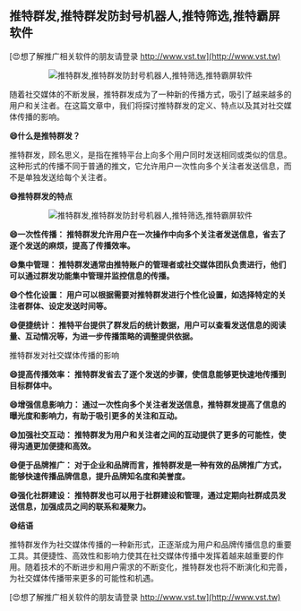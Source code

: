 ## **推特群发,推特群发防封号机器人,推特筛选,推特霸屏软件**

[😍想了解推广相关软件的朋友请登录 http://www.vst.tw](http://www.vst.tw)

 <center><img src="https://vst.tw/MP4/tuiguang/png/2.png" alt="推特群发,推特群发防封号机器人,推特筛选,推特霸屏软件"></center>

随着社交媒体的不断发展，推特群发成为了一种新的传播方式，吸引了越来越多的用户和关注者。在这篇文章中，我们将探讨推特群发的定义、特点以及其对社交媒体传播的影响。

**😄什么是推特群发？**

推特群发，顾名思义，是指在推特平台上向多个用户同时发送相同或类似的信息。这种形式的传播不同于普通的推文，它允许用户一次性向多个关注者发送信息，而不是单独发送给每个关注者。

**😄推特群发的特点**

 <center><img src="https://vst.tw/MP4/tuiguang/png/4.png" alt="推特群发,推特群发防封号机器人,推特筛选,推特霸屏软件"></center>

**😄一次性传播： 推特群发允许用户在一次操作中向多个关注者发送信息，省去了逐个发送的麻烦，提高了传播效率。**

**😄集中管理： 推特群发通常由推特账户的管理者或社交媒体团队负责进行，他们可以通过群发功能集中管理并监控信息的传播。**

**😄个性化设置： 用户可以根据需要对推特群发进行个性化设置，如选择特定的关注者群体、设定发送时间等。**

**😄便捷统计： 推特平台提供了群发后的统计数据，用户可以查看发送信息的阅读量、互动情况等，为进一步传播策略的调整提供依据。**

推特群发对社交媒体传播的影响

**😄提高传播效率： 推特群发省去了逐个发送的步骤，使信息能够更快速地传播到目标群体中。**

**😄增强信息影响力： 通过一次性向多个关注者发送信息，推特群发提高了信息的曝光度和影响力，有助于吸引更多的关注和互动。**

**😄加强社交互动： 推特群发为用户和关注者之间的互动提供了更多的可能性，使得沟通更加便捷和高效。**

**😄便于品牌推广： 对于企业和品牌而言，推特群发是一种有效的品牌推广方式，能够快速传播品牌信息，提升品牌知名度和美誉度。**

**😄强化社群建设： 推特群发也可以用于社群建设和管理，通过定期向社群成员发送信息，加强成员之间的联系和凝聚力。**

**😄结语**

推特群发作为社交媒体传播的一种新形式，正逐渐成为用户和品牌传播信息的重要工具。其便捷性、高效性和影响力使其在社交媒体传播中发挥着越来越重要的作用。随着技术的不断进步和用户需求的不断变化，推特群发也将不断演化和完善，为社交媒体传播带来更多的可能性和机遇。

[😍想了解推广相关软件的朋友请登录 http://www.vst.tw](http://www.vst.tw)



